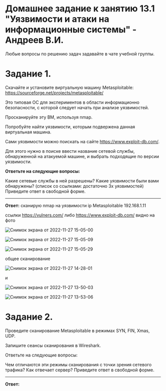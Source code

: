 # Домашнее задание к занятию 13.1 "Уязвимости и атаки на информационные системы" - Андреев В.И.


Любые вопросы по решению задач задавайте в чате учебной группы.

# Задание 1.
Скачайте и установите виртуальную машину Metasploitable: https://sourceforge.net/projects/metasploitable/

Это типовая ОС для экспериментов в области информационно безопасности, с которой следует начать при анализе уязвимостей.

Просканируйте эту ВМ, используя nmap.

Попробуйте найти уязвимости, которым подвержена данная виртуальная машина.

Сами уязвимости можно поискать на сайте https://www.exploit-db.com/.

Для этого нужно в поиске ввести название сетевой службы, обнаруженной на атакуемой машине, и выбрать подходящие по версии уязвимости.

**Ответьте на следующие вопросы:**

Какие сетевые службы в ней разрешены?
Какие уязвимости были вами обнаружены? (список со ссылками: достаточно 3х уязвимостей)
Приведите ответ в свободной форме.
___

**Ответ:**
сканирую nmap на уязвимости ip Metasploitable 192.168.1.11


ссылки https://vulners.com/ либо  https://www.exploit-db.com/ видно на фото 


![Снимок экрана от 2022-11-27 15-05-00](https://user-images.githubusercontent.com/94833070/204125569-c7ed545e-245a-4391-b8ac-1c99531c70f7.png)


![Снимок экрана от 2022-11-27 15-05-09](https://user-images.githubusercontent.com/94833070/204125591-766de6a5-9d79-48b8-b248-791fed71214b.png)


![Снимок экрана от 2022-11-27 15-05-29](https://user-images.githubusercontent.com/94833070/204125605-fc2bbf75-a060-4ffb-99be-e2e8262b572a.png)

общее сканирование 

![Снимок экрана от 2022-11-27 14-28-01](https://user-images.githubusercontent.com/94833070/204125698-97b2ed6d-39dc-44a6-a18c-b2927a598ffe.png)

и 

![Снимок экрана от 2022-11-27 13-50-03](https://user-images.githubusercontent.com/94833070/204125736-926ac07b-22c1-41b7-b9ce-e30f406d7086.png)

![Снимок экрана от 2022-11-27 13-53-06](https://user-images.githubusercontent.com/94833070/204125703-3953b84f-4581-4204-bafb-6f2ac7b41720.png)

# Задание 2.
Проведите сканирование Metasploitable в режимах SYN, FIN, Xmas, UDP.

Запишите сеансы сканирования в Wireshark.

Ответьте на следующие вопросы:

Чем отличаются эти режимы сканирования с точки зрения сетевого трафика?
Как отвечает сервер?
Приведите ответ в свободной форме.
___

**Ответ:**
